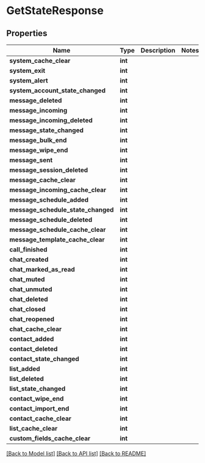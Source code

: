 # GetStateResponse

## Properties
Name | Type | Description | Notes
------------ | ------------- | ------------- | -------------
**system_cache_clear** | **int** |  | 
**system_exit** | **int** |  | 
**system_alert** | **int** |  | 
**system_account_state_changed** | **int** |  | 
**message_deleted** | **int** |  | 
**message_incoming** | **int** |  | 
**message_incoming_deleted** | **int** |  | 
**message_state_changed** | **int** |  | 
**message_bulk_end** | **int** |  | 
**message_wipe_end** | **int** |  | 
**message_sent** | **int** |  | 
**message_session_deleted** | **int** |  | 
**message_cache_clear** | **int** |  | 
**message_incoming_cache_clear** | **int** |  | 
**message_schedule_added** | **int** |  | 
**message_schedule_state_changed** | **int** |  | 
**message_schedule_deleted** | **int** |  | 
**message_schedule_cache_clear** | **int** |  | 
**message_template_cache_clear** | **int** |  | 
**call_finished** | **int** |  | 
**chat_created** | **int** |  | 
**chat_marked_as_read** | **int** |  | 
**chat_muted** | **int** |  | 
**chat_unmuted** | **int** |  | 
**chat_deleted** | **int** |  | 
**chat_closed** | **int** |  | 
**chat_reopened** | **int** |  | 
**chat_cache_clear** | **int** |  | 
**contact_added** | **int** |  | 
**contact_deleted** | **int** |  | 
**contact_state_changed** | **int** |  | 
**list_added** | **int** |  | 
**list_deleted** | **int** |  | 
**list_state_changed** | **int** |  | 
**contact_wipe_end** | **int** |  | 
**contact_import_end** | **int** |  | 
**contact_cache_clear** | **int** |  | 
**list_cache_clear** | **int** |  | 
**custom_fields_cache_clear** | **int** |  | 

[[Back to Model list]](../README.md#documentation-for-models) [[Back to API list]](../README.md#documentation-for-api-endpoints) [[Back to README]](../README.md)


